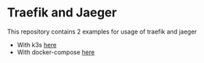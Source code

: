 # Traefik and Jaeger

This repository contains 2 examples for usage of traefik and jaeger

- With k3s [here](k8s/readme.md)
- With docker-compose [here](docker/readme.md)
